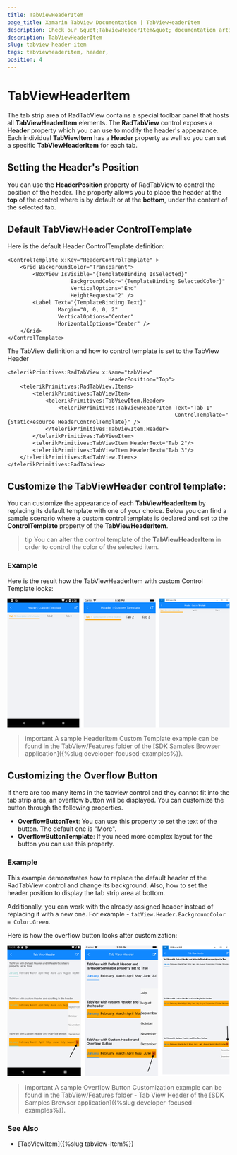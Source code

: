 ```yaml
---
title: TabViewHeaderItem
page_title: Xamarin TabView Documentation | TabViewHeaderItem
description: Check our &quot;TabViewHeaderItem&quot; documentation article for Telerik TabView for Xamarin control.
description: TabViewHeaderItem
slug: tabview-header-item
tags: tabviewheaderitem, header,
position: 4
---
```


# TabViewHeaderItem

The tab strip area of RadTabView contains a special toolbar panel that hosts all **TabViewHeaderItem** elements. 
The **RadTabView** control exposes a **Header** property which you can use to modify the header's appearance. Each individual **TabViewItem** has a **Header** property as well so you can set a specific **TabViewHeaderItem** for each tab.

## Setting the Header's Position

You can use the **HeaderPosition** property of RadTabView to control the position of the header. The property allows you to place the header at the **top** of the control where is by default or at the **bottom**, under the content of the selected tab. 

## Default TabViewHeader ControlTemplate

Here is the default Header ControlTemplate definition:

```XAML
<ControlTemplate x:Key="HeaderControlTemplate" >
    <Grid BackgroundColor="Transparent">
        <BoxView IsVisible="{TemplateBinding IsSelected}"
                    BackgroundColor="{TemplateBinding SelectedColor}"
                    VerticalOptions="End"
                    HeightRequest="2" />
        <Label Text="{TemplateBinding Text}" 
                Margin="0, 0, 0, 2" 
                VerticalOptions="Center" 
                HorizontalOptions="Center" />
    </Grid>
</ControlTemplate>
```

The TabView definition and how to control template is set to the TabView Header

```XAML
<telerikPrimitives:RadTabView x:Name="tabView"
                                HeaderPosition="Top">
    <telerikPrimitives:RadTabView.Items>
        <telerikPrimitives:TabViewItem>
            <telerikPrimitives:TabViewItem.Header>
                <telerikPrimitives:TabViewHeaderItem Text="Tab 1" 
                                                     ControlTemplate="{StaticResource HeaderControlTemplate}" />
            </telerikPrimitives:TabViewItem.Header>
        </telerikPrimitives:TabViewItem>
        <telerikPrimitives:TabViewItem HeaderText="Tab 2"/>
        <telerikPrimitives:TabViewItem HeaderText="Tab 3"/>
    </telerikPrimitives:RadTabView.Items>
</telerikPrimitives:RadTabView>
```

## Customize the TabViewHeader control template: 

You can customize the appearance of each **TabViewHeaderItem** by replacing its default template with one of your choice. Below you can find a sample scenario where a custom control template is declared and set to the **ControlTemplate** property of the **TabViewHeaderItem**. 

>tip You can alter the control template of the **TabViewHeaderItem** in order to control the color of the selected item. 

### Example 

<snippet id='tabview-features-tabviewheader-custom-template-xaml'/>

Here is the result how the TabViewHeaderItem with custom Control Template looks:

![TabViewHeaderItem Template](images/tabview-custom-header-item.png)

>important A sample HeaderItem Custom Template example can be found in the TabView/Features folder of the [SDK Samples Browser application]({%slug developer-focused-examples%}).

## Customizing the Overflow Button

If there are too many items in the tabview control and they cannot fit into the tab strip area, an overflow button will be displayed. You can customize the button through the following properties.

- **OverflowButtonText**: You can use this property to set the text of the button. The default one is "More".
- **OverflowButtonTemplate**: If you need more complex layout for the button you can use this property.

### Example

This example demonstrates how to replace the default header of the RadTabView control and change its background. Also, how to set the header position to display the tab strip area at bottom.

<snippet id='tabview-features-tabviewheader-overflowbutton-xaml'/>
<snippet id='tabview-features-tabviewheader-csharp'/>

Additionally, you can work with the already assigned header instead of replacing it with a new one. For example - `tabView.Header.BackgroundColor = Color.Green`. 

Here is how the overflow button looks after customization:  

![Custom Overflow Button](images/tabview-overflow-button.png)

>important A sample Overflow Button Customization example can be found in the TabView/Features folder - Tab View Header of the [SDK Samples Browser application]({%slug developer-focused-examples%}).

### See Also

- [TabViewItem]({%slug tabview-item%})
